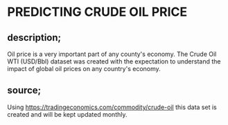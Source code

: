

# PREDICTING CRUDE OIL PRICE

## description;

Oil price is a very important part of any county's economy. The Crude Oil WTI (USD/Bbl) dataset was created with the expectation to understand the impact of global oil prices on any country's economy.

## source;

Using https://tradingeconomics.com/commodity/crude-oil this data set is created and will be kept updated monthly.